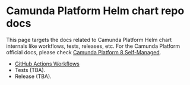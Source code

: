 # Camunda Platform Helm chart repo docs

This page targets the docs related to Camunda Platform Helm chart internals like workflows,
tests, releases, etc. For the Camunda Platform official docs, please check [Camunda Platform 8 Self-Managed](https://docs.camunda.io/docs/self-managed/about-self-managed/).


- [GitHub Actions Workflows](./gha-workflows.md)
- Tests (TBA).
- Release (TBA).
